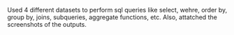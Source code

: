 Used 4 different datasets to perform sql queries like select, wehre, order by, group by, joins, subqueries, aggregate functions, etc. 
Also, attatched the screenshots of the outputs.

